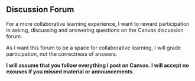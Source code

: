 ## Discussion Forum

For a more collaborative learning experience, I want to reward participation in asking, discussing and answering questions on the Canvas discussion forum.

As I want this forum to be a space for collaborative learning, I will grade participation, not the correctness of answers.

**I will assume that you follow everything I post on Canvas. I will accept no excuses if you missed material or announcements.**






